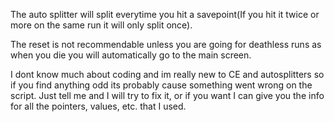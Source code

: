 The auto splitter will split everytime you hit a savepoint(If you hit it twice or more on the same run it will only split once).

The reset is not recommendable unless you are going for deathless runs as when you die you will automatically go to the main screen.

I dont know much about coding and im really new to CE and autosplitters so if you find anything odd its probably
cause something went wrong on the script. Just tell me and I will try to fix it, or if you want I can give you
the info for all the pointers, values, etc. that I used.
